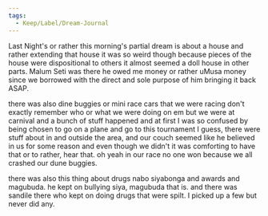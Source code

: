 ```yaml
---
tags:
  - Keep/Label/Dream-Journal
---
```


Last Night's or rather this morning's partial dream is about a house and rather extending that house it was so weird though because pieces of the house were dispositional to others it almost seemed a doll house in other parts. Malum Seti was there he owed me money or rather uMusa money since we borrowed with the direct and sole purpose of him bringing it back ASAP.

there was also dine buggies or mini race cars that we were racing don't exactly remember who or what we were doing on em but we were at carnival and a bunch of stuff happened and at first I was so confused by being chosen to go on a plane and go to this tournament I guess, there were stuff about in and outside the area, and our couch seemed like he believed in us for some reason and even though we didn't it was comforting to have that or to rather, hear that. oh yeah in our race no one won because we all crashed our dune buggies.

there was also this thing about drugs nabo siyabonga and awards and magubuda. he kept on bullying siya, magubuda that is. and there was sandile there who kept on doing drugs that were spilt.
I picked up a few but never did any.